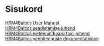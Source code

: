 ---
---
# Sisukord
[HRM4Baltics User Manual](HRM4Baltics-User_Manual.pdf)  
[HRM4Baltics seadistamise juhend](HRM4Baltics-seadistamise-juhend.pdf)  
[HRM4Baltics iseteenindusportaali juhend](HRM4Baltics-iseteenindusportaali-kasutusjuhend.pdf)  
[HRM4Baltics veebiteenuste dokumentatsioon](HRM4Baltics-veebiteenuste-dokumentatsioon.pdf)  

